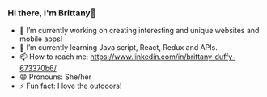 ### Hi there, I'm Brittany👋


- 🔭 I’m currently working on creating interesting and unique websites and mobile apps!
- 🌱 I’m currently learning Java script, React, Redux and APIs.
- 📫 How to reach me: https://www.linkedin.com/in/brittany-duffy-673370b6/
- 😄 Pronouns: She/her
- ⚡ Fun fact: I love the outdoors!

